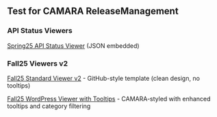 ## Test for CAMARA ReleaseManagement

### API Status Viewers

[Spring25 API Status Viewer](https://hdamker.github.io/test/spring25-confluence-viewer.html) (JSON embedded)

### Fall25 Viewers v2

[Fall25 Standard Viewer v2](https://hdamker.github.io/test/test-fall25-viewer-v2.html) - GitHub-style template (clean design, no tooltips)

[Fall25 WordPress Viewer with Tooltips](https://hdamker.github.io/test/test-viewer-fall25-wordpress.html) - CAMARA-styled with enhanced tooltips and category filtering
